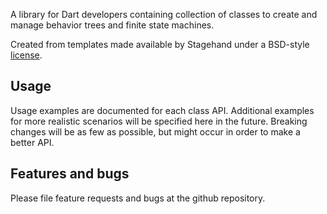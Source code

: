 A library for Dart developers containing collection of classes to create and
manage behavior trees and finite state machines.

Created from templates made available by Stagehand under a BSD-style
[license](https://github.com/dart-lang/stagehand/blob/master/LICENSE).

## Usage

Usage examples are documented for each class API. Additional examples for more
realistic scenarios will be specified here in the future. Breaking changes will
be as few as possible, but might occur in order to make a better API.

## Features and bugs

Please file feature requests and bugs at the github repository.
